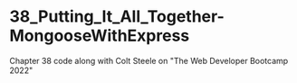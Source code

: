 # 38_Putting_It_All_Together-MongooseWithExpress
Chapter 38 code along with Colt Steele on "The Web Developer Bootcamp 2022"
